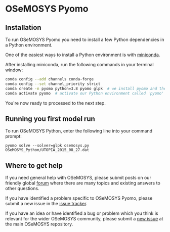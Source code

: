 # OSeMOSYS Pyomo

## Installation

To run OSeMOSYS Pyomo you need to install a few Python dependencies in a Python environment.

One of the easiest ways to install a Python environment is with
[miniconda](https://docs.conda.io/en/latest/miniconda.html).

After installing miniconda, run the following commands in your terminal window:

```bash
conda config --add channels conda-forge
conda config --set channel_priority strict
conda create -n pyomo python=3.8 pyomo glpk  # we install pyomo and the free GLPK solver
conda activate pyomo  # activate our Python environment called 'pyomo'
```

You're now ready to processed to the next step.

## Running you first model run

To run OSeMOSYS Python, enter the following line into your command prompt:

    pyomo solve --solver=glpk osemosys.py OSeMOSYS_Python/UTOPIA_2015_08_27.dat

## Where to get help

If you need general help with OSeMOSYS, please submit posts on our friendly global
[forum](https://groups.google.com/forum/#!forum/osemosys) where there are many topics
and existing answers to other questions.

If you have identified a problem specific to OSeMOSYS Pyomo, please submit a new issue in the [issue tracker](https://github.com/OSeMOSYS/OSeMOSYS_Pyomo/issues/new).

If you have an idea or have identified a bug or problem which you think is relevant for the wider OSeMOSYS
community, please submit a [new issue](https://github.com/OSeMOSYS/OSeMOSYS/issues/new/choose) at the main OSeMOSYS repository.
